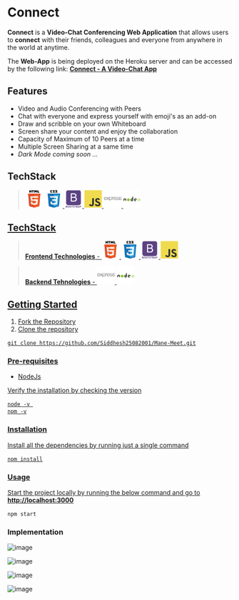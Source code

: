 # Connect

**Connect** is a **Video-Chat Conferencing Web Application** that allows users to **connect** with their friends, colleagues and everyone from anywhere in the world at anytime.

The **Web-App** is being deployed on the Heroku server and can be accessed by the following link:
[**Connect - A Video-Chat App**](https://mane-meet.herokuapp.com/ "Connect - A Video-Chat App")

## Features 
- Video and Audio Conferencing with Peers
- Chat with everyone and express yourself with emoji's as an add-on
- Draw and scribble on your own Whiteboard
- Screen share your content and enjoy the collaboration
- Capacity of Maximum of 10 Peers at a time
- Multiple Screen Sharing at a same time
- _Dark Mode coming soon ..._

## TechStack
><img src="https://raw.githubusercontent.com/devicons/devicon/master/icons/html5/html5-original-wordmark.svg" alt="html5" width="40" height="40"/> </a> <a href="https://developer.mozilla.org/en-US/docs/Web/JavaScript" target="_blank"> <img src="https://raw.githubusercontent.com/devicons/devicon/master/icons/css3/css3-original-wordmark.svg" alt="css3" width="40" height="40"/> </a> <a href="https://d3js.org/" target="_blank"><img src="https://raw.githubusercontent.com/devicons/devicon/master/icons/bootstrap/bootstrap-plain-wordmark.svg" alt="bootstrap" width="40" height="40"/> </a> <a href="https://www.cprogramming.com/" target="_blank">  <img src="https://raw.githubusercontent.com/devicons/devicon/master/icons/javascript/javascript-original.svg" alt="javascript" width="40" height="40"/> </a> <a href="https://www.mongodb.com/" target="_blank">
<img src="https://raw.githubusercontent.com/devicons/devicon/master/icons/express/express-original-wordmark.svg" alt="express" width="40" height="40"/> </a> <a href="https://www.figma.com/" target="_blank"><img src="https://raw.githubusercontent.com/devicons/devicon/master/icons/nodejs/nodejs-original-wordmark.svg" alt="nodejs" width="40" height="40"/> </a> <a href="https://www.php.net" target="_blank">
  
## TechStack
> **Frontend Technologies** -
><img src="https://raw.githubusercontent.com/devicons/devicon/master/icons/html5/html5-original-wordmark.svg" alt="html5" width="40" height="40"/> </a> <a href="https://developer.mozilla.org/en-US/docs/Web/JavaScript" target="_blank"> <img src="https://raw.githubusercontent.com/devicons/devicon/master/icons/css3/css3-original-wordmark.svg" alt="css3" width="40" height="40"/> </a> <a href="https://d3js.org/" target="_blank"><img src="https://raw.githubusercontent.com/devicons/devicon/master/icons/bootstrap/bootstrap-plain-wordmark.svg" alt="bootstrap" width="40" height="40"/> </a> <a href="https://www.cprogramming.com/" target="_blank">  <img src="https://raw.githubusercontent.com/devicons/devicon/master/icons/javascript/javascript-original.svg" alt="javascript" width="40" height="40"/> </a> <a href="https://www.mongodb.com/" target="_blank">

> **Backend Tehnologies** - 
> <img src="https://raw.githubusercontent.com/devicons/devicon/master/icons/express/express-original-wordmark.svg" alt="express" width="40" height="40"/> </a> <a href="https://www.figma.com/" target="_blank"><img src="https://raw.githubusercontent.com/devicons/devicon/master/icons/nodejs/nodejs-original-wordmark.svg" alt="nodejs" width="40" height="40"/> </a> <a href="https://www.php.net" target="_blank">

## Getting Started
1. Fork the Repository
2. Clone the repository
```
git clone https://github.com/Siddhesh25082001/Mane-Meet.git
```

### Pre-requisites
- NodeJs 

Verify the installation by checking the version
```
node -v 
npm -v
```
### Installation
Install all the dependencies by running just a single command
```
npm install
```

### Usage
Start the project locally by running the below command and go to [**http://localhost:3000**](https://localhost:3000)
```
npm start
```

### Implementation
![image](https://user-images.githubusercontent.com/67231450/135885497-ce133f20-b974-401a-9ea2-e64dccd39efd.png)
  
![image](https://user-images.githubusercontent.com/67231450/135885566-98712137-8c4f-46ae-b473-ab70135831ff.png)

![image](https://user-images.githubusercontent.com/67231450/135885624-503dd49b-2246-43ea-a635-a51aeb5963eb.png)
  
![image](https://user-images.githubusercontent.com/67231450/135885720-8bf8b608-15f0-423a-ae0a-0b0617891af7.png)


